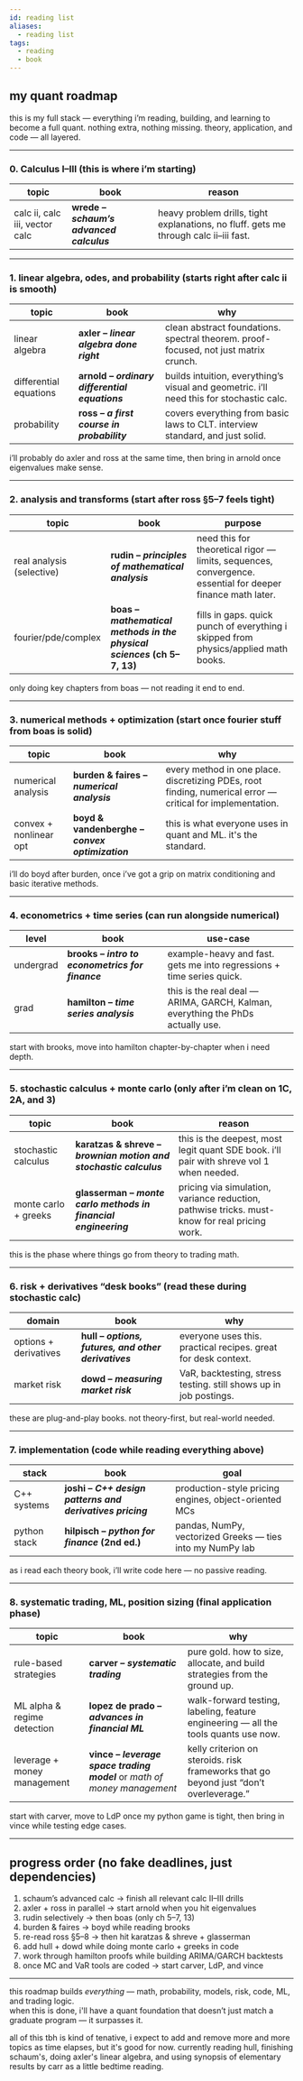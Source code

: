 ```yaml
---
id: reading list
aliases:
  - reading list
tags:
  - reading
  - book
---
```


## my quant roadmap

this is my full stack — everything i’m reading, building, and learning to become a full quant. nothing extra, nothing missing. theory, application, and code — all layered.

---

### 0. Calculus I–III (this is where i’m starting)

| topic                                  | book                                         | reason |
|----------------------------------------|----------------------------------------------|--------|
| calc ii, calc iii, vector calc         | **wrede – _schaum’s advanced calculus_**     | heavy problem drills, tight explanations, no fluff. gets me through calc ii–iii fast. |

---

### 1. linear algebra, odes, and probability (starts right after calc ii is smooth)

| topic                  | book                                          | why |
|------------------------|-----------------------------------------------|-----|
| linear algebra         | **axler – _linear algebra done right_**       | clean abstract foundations. spectral theorem. proof-focused, not just matrix crunch. |
| differential equations | **arnold – _ordinary differential equations_**| builds intuition, everything’s visual and geometric. i’ll need this for stochastic calc. |
| probability            | **ross – _a first course in probability_**    | covers everything from basic laws to CLT. interview standard, and just solid. |

i’ll probably do axler and ross at the same time, then bring in arnold once eigenvalues make sense.

---

### 2. analysis and transforms (start after ross §5–7 feels tight)

| topic                     | book                                               | purpose |
|---------------------------|----------------------------------------------------|---------|
| real analysis (selective) | **rudin – _principles of mathematical analysis_**  | need this for theoretical rigor — limits, sequences, convergence. essential for deeper finance math later. |
| fourier/pde/complex       | **boas – _mathematical methods in the physical sciences_ (ch 5–7, 13)** | fills in gaps. quick punch of everything i skipped from physics/applied math books. |

only doing key chapters from boas — not reading it end to end.

---

### 3. numerical methods + optimization (start once fourier stuff from boas is solid)

| topic                        | book                                         | why |
|------------------------------|----------------------------------------------|-----|
| numerical analysis           | **burden & faires – _numerical analysis_**   | every method in one place. discretizing PDEs, root finding, numerical error — critical for implementation. |
| convex + nonlinear opt       | **boyd & vandenberghe – _convex optimization_** | this is what everyone uses in quant and ML. it's the standard. |

i’ll do boyd after burden, once i’ve got a grip on matrix conditioning and basic iterative methods.

---

### 4. econometrics + time series (can run alongside numerical)

| level     | book                                                | use-case |
|-----------|-----------------------------------------------------|----------|
| undergrad | **brooks – _intro to econometrics for finance_**    | example-heavy and fast. gets me into regressions + time series quick. |
| grad      | **hamilton – _time series analysis_**               | this is the real deal — ARIMA, GARCH, Kalman, everything the PhDs actually use. |

start with brooks, move into hamilton chapter-by-chapter when i need depth.

---

### 5. stochastic calculus + monte carlo (only after i’m clean on 1C, 2A, and 3)

| topic                     | book                                                             | reason |
|---------------------------|------------------------------------------------------------------|--------|
| stochastic calculus       | **karatzas & shreve – _brownian motion and stochastic calculus_** | this is the deepest, most legit quant SDE book. i’ll pair with shreve vol 1 when needed. |
| monte carlo + greeks      | **glasserman – _monte carlo methods in financial engineering_** | pricing via simulation, variance reduction, pathwise tricks. must-know for real pricing work. |

this is the phase where things go from theory to trading math.

---

### 6. risk + derivatives “desk books” (read these during stochastic calc)

| domain                    | book                                               | why |
|---------------------------|----------------------------------------------------|-----|
| options + derivatives     | **hull – _options, futures, and other derivatives_**| everyone uses this. practical recipes. great for desk context. |
| market risk               | **dowd – _measuring market risk_**                | VaR, backtesting, stress testing. still shows up in job postings. |

these are plug-and-play books. not theory-first, but real-world needed.

---

### 7. implementation (code while reading everything above)

| stack        | book                                               | goal |
|--------------|----------------------------------------------------|------|
| C++ systems  | **joshi – _C++ design patterns and derivatives pricing_** | production-style pricing engines, object-oriented MCs |
| python stack | **hilpisch – _python for finance_ (2nd ed.)**      | pandas, NumPy, vectorized Greeks — ties into my NumPy lab |

as i read each theory book, i’ll write code here — no passive reading.

---

### 8. systematic trading, ML, position sizing (final application phase)

| topic                        | book                                                     | why |
|------------------------------|----------------------------------------------------------|-----|
| rule-based strategies        | **carver – _systematic trading_**                        | pure gold. how to size, allocate, and build strategies from the ground up. |
| ML alpha & regime detection  | **lopez de prado – _advances in financial ML_**          | walk-forward testing, labeling, feature engineering — all the tools quants use now. |
| leverage + money management  | **vince – _leverage space trading model_** or _math of money management_ | kelly criterion on steroids. risk frameworks that go beyond just “don’t overleverage.” |

start with carver, move to LdP once my python game is tight, then bring in vince while testing edge cases.

---

## progress order (no fake deadlines, just dependencies)

1. schaum’s advanced calc → finish all relevant calc II–III drills  
2. axler + ross in parallel → start arnold when you hit eigenvalues  
3. rudin selectively → then boas (only ch 5–7, 13)  
4. burden & faires → boyd while reading brooks  
5. re-read ross §5–8 → then hit karatzas & shreve + glasserman  
6. add hull + dowd while doing monte carlo + greeks in code  
7. work through hamilton proofs while building ARIMA/GARCH backtests  
8. once MC and VaR tools are coded → start carver, LdP, and vince

---

this roadmap builds *everything* — math, probability, models, risk, code, ML, and trading logic.  
when this is done, i'll have a quant foundation that doesn’t just match a graduate program — it surpasses it.

all of this tbh is kind of tenative, i expect to add and remove more and more topics as time elapses, but it's good for now. currently reading hull, finishing schaum's, doing axler's linear algebra, and using synopsis of elementary results by carr as a little bedtime reading.
